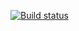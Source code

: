 [![Build status](https://ci.appveyor.com/api/projects/status/dwwrf85stwsdxady?svg=true)](https://ci.appveyor.com/project/ViktoriaGuschina/selenide)